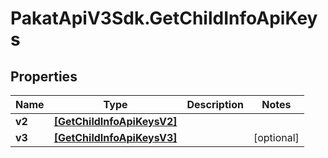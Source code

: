# PakatApiV3Sdk.GetChildInfoApiKeys

## Properties
Name | Type | Description | Notes
------------ | ------------- | ------------- | -------------
**v2** | [**[GetChildInfoApiKeysV2]**](GetChildInfoApiKeysV2.md) |  | 
**v3** | [**[GetChildInfoApiKeysV3]**](GetChildInfoApiKeysV3.md) |  | [optional] 


